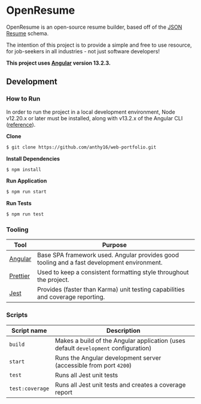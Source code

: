 # OpenResume

OpenResume is an open-source resume builder, based off of the [JSON Resume](https://jsonresume.org/) schema.

The intention of this project is to provide a simple and free to use resource, for job-seekers in all industries - not just software developers!

**This project uses [Angular](https://angular.io) version 13.2.3.**

## Development

### How to Run

In order to run the project in a local development environment, Node v12.20.x or later must be installed, along with v13.2.x of the Angular CLI ([reference](https://gist.github.com/LayZeeDK/c822cc812f75bb07b7c55d07ba2719b3)).

**Clone**

```sh
$ git clone https://github.com/anthy16/web-portfolio.git
```

**Install Dependencies**

```sh
$ npm install
```

**Run Application**

```sh
$ npm run start
```

**Run Tests**

```sh
$ npm run test
```

### Tooling

| Tool                            | Purpose                                                                                    |
| ------------------------------- | ------------------------------------------------------------------------------------------ |
| [Angular](https://angular.io)   | Base SPA framework used. Angular provides good tooling and a fast development environment. |
| [Prettier](https://prettier.io) | Used to keep a consistent formatting style throughout the project.                         |
| [Jest](https://jestjs.io)       | Provides (faster than Karma) unit testing capabilities and coverage reporting.             |

### Scripts

| Script name     | Description                                                                         |
| --------------- | ----------------------------------------------------------------------------------- |
| `build`         | Makes a build of the Angular application (uses default `development` configuration) |
| `start`         | Runs the Angular development server (accessible from port `4200`)                   |
| `test`          | Runs all Jest unit tests                                                            |
| `test:coverage` | Runs all Jest unit tests and creates a coverage report                              |
